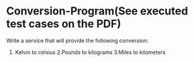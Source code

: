 # Conversion-Program(See executed test cases on the PDF)
Write a service that will provide the following conversion:
1. Kelvin to celsius 
2.Pounds to kilograms 
3.Miles to kilometers
